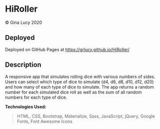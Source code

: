 # HiRoller

&copy; Gina Lucy 2020

## Deployed

Deployed on GitHub Pages at https://grlucy.github.io/HiRoller/

## Description

A responsive app that simulates rolling dice with various numbers of sides. Users can select which type of dice to simulate (d4, d6, d8, d10, d12, d20) and how many of each type of dice to simulate. The app returns a random number for each simulated dice roll as well as the sum of all random numbers for each type of dice.

**Technologies Used:**

> HTML, CSS, Bootstrap, Materialize, Sass, JavaScript, jQuery, Google Fonts, Font Awesome Icons
